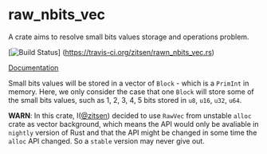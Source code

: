 # raw_nbits_vec

A crate aims to resolve small bits values storage and operations problem.

[![Build Status](https://travis-ci.org/zitsen/raw_nbits_vec.rs.svg?branch=master)]
(https://travis-ci.org/zitsen/rawn_nbits_vec.rs)

[Documentation](http://zitsen.github.io/raw_nbits_vec.rs)

Small bits values will be stored in a vector of `Block` - which is a `PrimInt` in
memory. Here, we only consider the case that one `Block` will store some of the
small bits values, such as 1, 2, 3, 4, 5 bits stored in `u8`, `u16`, `u32`, `u64`.

**WARN**: In this crate, I([@zitsen](http://github.com/zitsen)) decided to use
`RawVec` from unstable `alloc` crate as vector background,
which means the API would only be avaliable in `nightly` version of Rust and that
the API might be changed in some time the `alloc` API changed.
So a `stable` version may never give out.

